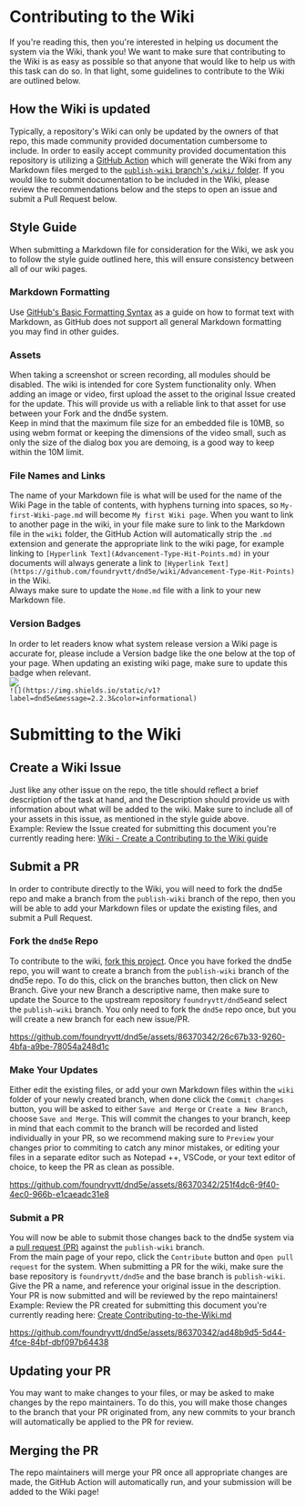 # Contributing to the Wiki
If you're reading this, then you're interested in helping us document the system via the Wiki, thank you!
We want to make sure that contributing to the Wiki is as easy as possible so that anyone that would like to help us with this task can do so. In that light, some guidelines to contribute to the Wiki are outlined below.

## How the Wiki is updated
Typically, a repository's Wiki can only be updated by the owners of that repo, this made community provided documentation cumbersome to include. In order to easily accept community provided documentation this repository is utilizing a [GitHub Action](https://github.com/Andrew-Chen-Wang/github-wiki-action) which will generate the Wiki from any Markdown files merged to the [`publish-wiki` branch's `/wiki/` folder](https://github.com/foundryvtt/dnd5e/tree/publish-wiki/wiki). If you would like to submit documentation to be included in the Wiki, please review the recommendations below and the steps to open an issue and submit a Pull Request below.

## Style Guide
When submitting a Markdown file for consideration for the Wiki, we ask you to follow the style guide outlined here, this will ensure consistency between all of our wiki pages.

### Markdown Formatting
Use [GitHub's Basic Formatting Syntax](https://docs.github.com/en/get-started/writing-on-github/getting-started-with-writing-and-formatting-on-github/basic-writing-and-formatting-syntax#headings) as a guide on how to format text with Markdown, as GitHub does not support all general Markdown formatting you may find in other guides.

### Assets
When taking a screenshot or screen recording, all modules should be disabled. The wiki is intended for core System functionality only.
When adding an image or video, first upload the asset to the original Issue created for the update. This will provide us with a reliable link to that asset for use between your Fork and the dnd5e system.  
Keep in mind that the maximum file size for an embedded file is 10MB, so using webm format or keeping the dimensions of the video small, such as only the size of the dialog box you are demoing, is a good way to keep within the 10M limit.

### File Names and Links
The name of your Markdown file is what will be used for the name of the Wiki Page in the table of contents, with hyphens turning into spaces, so `My-first-Wiki-page.md` will become `My first Wiki page`. 
When you want to link to another page in the wiki, in your file make sure to link to the Markdown file in the `wiki` folder, the GitHub Action will automatically strip the `.md` extension and generate the appropriate link to the wiki page, for example linking to `[Hyperlink Text](Advancement-Type-Hit-Points.md)` in your documents will always generate a link to `[Hyperlink Text](https://github.com/foundryvtt/dnd5e/wiki/Advancement-Type-Hit-Points)` in the Wiki.  
Always make sure to update the `Home.md` file with a link to your new Markdown file.

### Version Badges
In order to let readers know what system release version a Wiki page is accurate for, please include a Version badge like the one below at the top of your page. When updating an existing wiki page, make sure to update this badge when relevant.  
![](https://img.shields.io/static/v1?label=dnd5e&message=2.2.3&color=informational)    
`![](https://img.shields.io/static/v1?label=dnd5e&message=2.2.3&color=informational)`  

# Submitting to the Wiki

## Create a Wiki Issue
Just like any other issue on the repo, the title should reflect a brief description of the task at hand, and the Description should provide us with information about what will be added to the wiki. Make sure to include all of your assets in this issue, as mentioned in the style guide above.  
Example: Review the Issue created for submitting this document you're currently reading here: [Wiki - Create a Contributing to the Wiki guide](https://github.com/foundryvtt/dnd5e/issues/2379)

## Submit a PR
In order to contribute directly to the Wiki, you will need to fork the dnd5e repo and make a branch from the `publish-wiki` branch of the repo, then you will be able to add your Markdown files or update the existing files, and submit a Pull Request.  

### Fork the `dnd5e` Repo
To contribute to the wiki, [fork this project](https://docs.github.com/en/get-started/quickstart/fork-a-repo). Once you have forked the dnd5e repo, you will want to create a branch from the `publish-wiki` branch of the dnd5e repo. To do this, click on the branches button, then click on New Branch. Give your new Branch a descriptive name, then make sure to update the Source to the upstream repository `foundryvtt/dnd5e`and select the `publish-wiki` branch. You only need to fork the `dnd5e` repo once, but you will create a new branch for each new issue/PR.  

https://github.com/foundryvtt/dnd5e/assets/86370342/26c67b33-9260-4bfa-a9be-78054a248d1c

### Make Your Updates  
Either edit the existing files, or add your own Markdown files within the `wiki` folder of your newly created branch, when done click the `Commit changes` button, you will be asked to either `Save and Merge` or `Create a New Branch`, choose `Save and Merge`. This will commit the changes to your branch, keep in mind that each commit to the branch will be recorded and listed individually in your PR, so we recommend making sure to `Preview` your changes prior to commiting to catch any minor mistakes, or editing your files in a separate editor such as Notepad ++, VSCode, or your text editor of choice, to keep the PR as clean as possible.  

https://github.com/foundryvtt/dnd5e/assets/86370342/251f4dc6-9f40-4ec0-966b-e1caeadc31e8


### Submit a PR 
You will now be able to submit those changes back to the dnd5e system via a [pull request (PR)](https://docs.github.com/en/get-started/quickstart/contributing-to-projects#making-a-pull-request) against the `publish-wiki` branch.  
From the main page of your repo, click the `Contribute` button and `Open pull request` for the system. When submitting a PR for the wiki, make sure the base repository is `foundryvtt/dnd5e` and the base branch is `publish-wiki`. Give the PR a name, and reference your original issue in the description.
Your PR is now submitted and will be reviewed by the repo maintainers!
Example: Review the PR created for submitting this document you're currently reading here: [Create Contributing-to-the-Wiki.md](https://github.com/foundryvtt/dnd5e/pull/2380)  

https://github.com/foundryvtt/dnd5e/assets/86370342/ad48b9d5-5d44-4fce-84bf-dbf097b64438

## Updating your PR
You may want to make changes to your files, or may be asked to make changes by the repo maintainers. To do this, you will make those changes to the branch that your PR originated from, any new commits to your branch will automatically be applied to the PR for review.

## Merging the PR
The repo maintainers will merge your PR once all appropriate changes are made, the GitHub Action will automatically run, and your submission will be added to the Wiki page!
